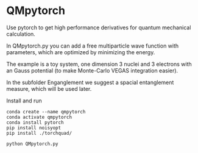 # QMpytorch
Use pytorch to get high performance derivatives for quantum mechanical calculation.

In QMpytorch.py you can add a free multiparticle wave function with parameters, which are optimized by minimizing the energy.

The example is a toy system, one dimension 3 nuclei and 3 electrons with an Gauss potential (to make Monte-Carlo VEGAS integration easier).

In the subfolder Enganglement we suggest a spacial entanglement measure, which will be used later.

Install and run
```
conda create --name qmpytorch
conda activate qmpytorch
conda install pytorch
pip install noisyopt
pip install ./torchquad/

python QMpytorch.py 
```